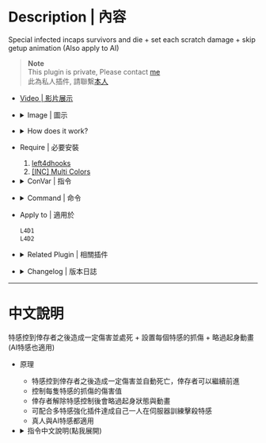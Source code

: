 # Description | 內容
Special infected incaps survivors and die + set each scratch damage + skip getup animation (Also apply to AI)

> __Note__ <br/>
This plugin is private, Please contact [me](https://github.com/fbef0102/Game-Private_Plugin#私人插件列表-private-plugins-list)<br/>
此為私人插件, 請聯繫[本人](https://github.com/fbef0102/Game-Private_Plugin#私人插件列表-private-plugins-list)

* [Video | 影片展示](https://youtu.be/ssLsbaKLLmk)

* <details><summary>Image | 圖示</summary>

    <br/>![1vSpecials_0](image/1vSpecials_0.jpg)
    <br/>![1vSpecials_1](image/1vSpecials_1.gif)
    <br/>![1vSpecials_2](image/1vSpecials_2.gif)
    <br/>![1vSpecials_3](image/1vSpecials_3.jpg)
</details>

* <details><summary>How does it work?</summary>

	* Special infected incaps survivors and die instantly
    * Set each Special infected scratch damage
    * Skip Survivor getup animation after release
    * Apply to both human and AI infected
</details>

* Require | 必要安裝
    1. [left4dhooks](https://forums.alliedmods.net/showthread.php?t=321696)
    2. [[INC] Multi Colors](https://github.com/fbef0102/L4D1_2-Plugins/releases/tag/Multi-Colors)

* <details><summary>ConVar | 指令</summary>

    * cfg/sourcemod/1vSpecials.cfg
        ```php
        // Modfiy Smoker attack damage when pulling before suicides. (-1=Disable)
        1vSpecials_smoker_attack_dmg "20"

        // Modfiy Hunter attack damage when pouncing before suicides. (-1=Disable)
        1vSpecials_hunter_attack_dmg "25"

        // Modfiy Jockey attack damage when riddiung before suicides. (-1=Disable)
        1vSpecials_jockey_attack_dmg "30"

        // Modfiy Charger attack damage when charging before suicides. (-1=Disable)
        1vSpecials_charger_attack_dmg "35"

        // Smoker claw Dmg. (-1=Default value dmg)
        1vSpecials_smoker_claw_dmg "-1"

        // Boomer claw Dmg. (-1=Default value dmg)
        1vSpecials_boomer_claw_dmg "-1"

        // Hunter claw Dmg. (-1=Default value dmg)
        1vSpecials_hunter_claw_dmg "-1"

        // Spitter claw Dmg. (-1=Default value dmg)
        1vSpecials_spitter_claw_dmg "-1"

        // Jockey claw Dmg. (-1=Default value dmg)
        1vSpecials_jockey_claw_dmg "-1"

        // Charger claw Dmg. (-1=Default value dmg)
        1vSpecials_charger_claw_dmg "-1"

        // If 1, Announce SI Health Left before SI suicides.
        1vSpecials_dmgannounce "1"

        // If 1, Skip Survivor Get Up Animation.
        1vSpecials_skip_getup "1"

        // 1=Kill All Infected, 2=Only Kill Attacker (0=Off)
        1vSpecials_kill_all "2"

        // If 1, this plugin only takes effect when infected attacking bot.
        1vSpecials_apply_bot_only "0"

        // If 1, this plugin removes god frame when capped by special infected.
        1vSpecials_remove_godframe "1"
        ```
</details>

* <details><summary>Command | 命令</summary>

    None
</details>

* Apply to | 適用於
    ```
    L4D1
    L4D2
    ```

* <details><summary>Related Plugin | 相關插件</summary>

    1. [l4dinfectedbots](https://github.com/fbef0102/L4D1_2-Plugins/tree/master/l4dinfectedbots): Spawns infected bots in L4D1 versus, and gives greater control of the infected bots in L4D1/L4D2 without being limited by the director.
        > 生成多特感控制插件
    2. [AI_HardSI](https://github.com/fbef0102/L4D2-Plugins/tree/master/AI_HardSI): Improves the AI behaviour of special infected
        > 增強特感攻擊行為
</details>

* <details><summary>Changelog | 版本日誌</summary>

    * v2.5 (2023-7-13)
        * Fixed Smoker does not suicide when dragging victim

    * v2.4 (2023-2-19)
    * Remake all cvars description
    * Set each Special Infected claw damage
    * Add new cvars
        ```php
        // Boomer claw Dmg. (-1=Default value dmg)
        1vSpecials_boomer_claw_dmg "-1"

        // Spitter claw Dmg. (-1=Default value dmg)
        1vSpecials_spitter_claw_dmg "-1"
        ```
    * v2.3
        * Initial Release
</details>

- - - -
# 中文說明
特感控到倖存者之後造成一定傷害並處死 + 設置每個特感的抓傷 + 略過起身動畫 (AI特感也適用)

* 原理
  * 特感控到倖存者之後造成一定傷害並自動死亡，倖存者可以繼續前進
  * 控制每隻特感的抓傷的傷害值
  * 倖存者解除特感控制後會略過起身狀態與動畫
  * 可配合多特感強化插件達成自己一人在伺服器訓練擊殺特感
  * 真人與AI特感都適用

* <details><summary>指令中文說明(點我展開)</summary>

    * cfg/sourcemod/1vSpecials.cfg
        ```php
        // Smoker 抓到倖存者後造成20點傷害並自殺 (-1=關閉這項功能)
        1vSpecials_smoker_attack_dmg "20"

        // Hunter 抓到倖存者後造成25點傷害並自殺 (-1=關閉這項功能)
        1vSpecials_hunter_attack_dmg "25"

        // Jockey 抓到倖存者後造成25點傷害並自殺 (-1=關閉這項功能)
        1vSpecials_jockey_attack_dmg "30"

        // Charger 抓到倖存者後造成25點傷害並自殺 (-1=關閉這項功能)
        1vSpecials_charger_attack_dmg "35"

        // 修改 Smoker 右鍵抓傷的傷害值 (-1=官方預設值)
        1vSpecials_smoker_claw_dmg "-1"

        // 修改 Boomer 右鍵抓傷的傷害值 (-1=官方預設值)
        1vSpecials_boomer_claw_dmg "-1"

        // 修改 Hunter 右鍵抓傷的傷害值 (-1=官方預設值)
        1vSpecials_hunter_claw_dmg "-1"

        // 修改 Spitter 右鍵抓傷的傷害值 (-1=官方預設值)
        1vSpecials_spitter_claw_dmg "-1"

        // 修改 Jockey 右鍵抓傷的傷害值 (-1=官方預設值)
        1vSpecials_jockey_claw_dmg "-1"

        // 修改 Charger 右鍵抓傷的傷害值 (-1=官方預設值)
        1vSpecials_charger_claw_dmg "-1"

        // 為1時，特感自殺前提示剩餘的血量
        1vSpecials_dmgannounce "1"

        // 為1時，倖存者解除特感控制後會略過起身狀態與動畫
        1vSpecials_skip_getup "1"

        // 1=殺死所有特感, 2=只殺死攻擊倖存者的特感 (0=不殺死任何特感)
        1vSpecials_kill_all "2"

        // 為1時，這插件只對AI Bot的倖存者有效果
        1vSpecials_apply_bot_only "0"

        // 為1時，移除人類的無敵狀態 (運作更順暢)
        1vSpecials_remove_godframe "1"
        ```
</details>